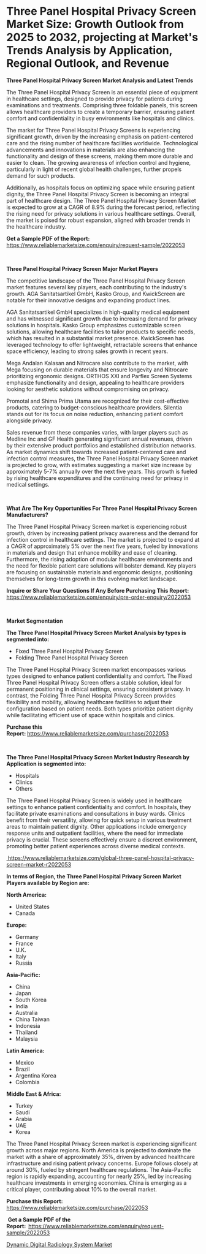 <p><h1>Three Panel Hospital Privacy Screen Market Size: Growth Outlook from 2025 to 2032, projecting at Market's Trends Analysis by Application, Regional Outlook, and Revenue</h1></p><p><strong>Three Panel Hospital Privacy Screen Market Analysis and Latest Trends</strong></p>
<p><p>The Three Panel Hospital Privacy Screen is an essential piece of equipment in healthcare settings, designed to provide privacy for patients during examinations and treatments. Comprising three foldable panels, this screen allows healthcare providers to create a temporary barrier, ensuring patient comfort and confidentiality in busy environments like hospitals and clinics.</p><p>The market for Three Panel Hospital Privacy Screens is experiencing significant growth, driven by the increasing emphasis on patient-centered care and the rising number of healthcare facilities worldwide. Technological advancements and innovations in materials are also enhancing the functionality and design of these screens, making them more durable and easier to clean. The growing awareness of infection control and hygiene, particularly in light of recent global health challenges, further propels demand for such products.</p><p>Additionally, as hospitals focus on optimizing space while ensuring patient dignity, the Three Panel Hospital Privacy Screen is becoming an integral part of healthcare design. The Three Panel Hospital Privacy Screen Market is expected to grow at a CAGR of 8.9% during the forecast period, reflecting the rising need for privacy solutions in various healthcare settings. Overall, the market is poised for robust expansion, aligned with broader trends in the healthcare industry.</p></p>
<p><strong>Get a Sample PDF of the Report:&nbsp;</strong> <a href="https://www.reliablemarketsize.com/enquiry/request-sample/2022053?utm_campaign=3553&utm_medium=2&utm_source=Github&utm_content=ia&utm_term=29032025&utm_id=three-panel-hospital-privacy-screen">https://www.reliablemarketsize.com/enquiry/request-sample/2022053</a></p>
<p>&nbsp;</p>
<p><strong>Three Panel Hospital Privacy Screen Major Market Players</strong></p>
<p><p>The competitive landscape of the Three Panel Hospital Privacy Screen market features several key players, each contributing to the industry's growth. AGA Sanitatsartikel GmbH, Kasko Group, and KwickScreen are notable for their innovative designs and expanding product lines.</p><p>AGA Sanitatsartikel GmbH specializes in high-quality medical equipment and has witnessed significant growth due to increasing demand for privacy solutions in hospitals. Kasko Group emphasizes customizable screen solutions, allowing healthcare facilities to tailor products to specific needs, which has resulted in a substantial market presence. KwickScreen has leveraged technology to offer lightweight, retractable screens that enhance space efficiency, leading to strong sales growth in recent years.</p><p>Mega Andalan Kalasan and Nitrocare also contribute to the market, with Mega focusing on durable materials that ensure longevity and Nitrocare prioritizing ergonomic designs. ORTHOS XXI and Parflex Screen Systems emphasize functionality and design, appealing to healthcare providers looking for aesthetic solutions without compromising on privacy.</p><p>Promotal and Shima Prima Utama are recognized for their cost-effective products, catering to budget-conscious healthcare providers. Silentia stands out for its focus on noise reduction, enhancing patient comfort alongside privacy.</p><p>Sales revenue from these companies varies, with larger players such as Medline Inc and GF Health generating significant annual revenues, driven by their extensive product portfolios and established distribution networks. As market dynamics shift towards increased patient-centered care and infection control measures, the Three Panel Hospital Privacy Screen market is projected to grow, with estimates suggesting a market size increase by approximately 5-7% annually over the next five years. This growth is fueled by rising healthcare expenditures and the continuing need for privacy in medical settings.</p></p>
<p>&nbsp;</p>
<p><strong>What Are The Key Opportunities For Three Panel Hospital Privacy Screen Manufacturers?</strong></p>
<p><p>The Three Panel Hospital Privacy Screen market is experiencing robust growth, driven by increasing patient privacy awareness and the demand for infection control in healthcare settings. The market is projected to expand at a CAGR of approximately 5% over the next five years, fueled by innovations in materials and design that enhance mobility and ease of cleaning. Furthermore, the rising adoption of modular healthcare environments and the need for flexible patient care solutions will bolster demand. Key players are focusing on sustainable materials and ergonomic designs, positioning themselves for long-term growth in this evolving market landscape.</p></p>
<p><strong>Inquire or Share Your Questions If Any Before Purchasing This Report:</strong> <a href="https://www.reliablemarketsize.com/enquiry/pre-order-enquiry/2022053?utm_campaign=3553&utm_medium=2&utm_source=Github&utm_content=ia&utm_term=29032025&utm_id=three-panel-hospital-privacy-screen">https://www.reliablemarketsize.com/enquiry/pre-order-enquiry/2022053</a></p>
<p>&nbsp;</p>
<p><strong>Market Segmentation</strong></p>
<p><strong>The Three Panel Hospital Privacy Screen Market Analysis by types is segmented into:</strong></p>
<p><ul><li>Fixed Three Panel Hospital Privacy Screen</li><li>Folding Three Panel Hospital Privacy Screen</li></ul></p>
<p><p>The Three Panel Hospital Privacy Screen market encompasses various types designed to enhance patient confidentiality and comfort. The Fixed Three Panel Hospital Privacy Screen offers a stable solution, ideal for permanent positioning in clinical settings, ensuring consistent privacy. In contrast, the Folding Three Panel Hospital Privacy Screen provides flexibility and mobility, allowing healthcare facilities to adjust their configuration based on patient needs. Both types prioritize patient dignity while facilitating efficient use of space within hospitals and clinics.</p></p>
<p><strong>Purchase this Report:&nbsp;</strong><a href="https://www.reliablemarketsize.com/purchase/2022053?utm_campaign=3553&utm_medium=2&utm_source=Github&utm_content=ia&utm_term=29032025&utm_id=three-panel-hospital-privacy-screen">https://www.reliablemarketsize.com/purchase/2022053</a></p>
<p>&nbsp;</p>
<p><strong>The Three Panel Hospital Privacy Screen Market Industry Research by Application is segmented into:</strong></p>
<p><ul><li>Hospitals</li><li>Clinics</li><li>Others</li></ul></p>
<p><p>The Three Panel Hospital Privacy Screen is widely used in healthcare settings to enhance patient confidentiality and comfort. In hospitals, they facilitate private examinations and consultations in busy wards. Clinics benefit from their versatility, allowing for quick setup in various treatment areas to maintain patient dignity. Other applications include emergency response units and outpatient facilities, where the need for immediate privacy is crucial. These screens effectively ensure a discreet environment, promoting better patient experiences across diverse medical contexts.</p></p>
<p><a href="https://www.reliablemarketsize.com/global-three-panel-hospital-privacy-screen-market-r2022053?utm_campaign=3553&utm_medium=2&utm_source=Github&utm_content=ia&utm_term=29032025&utm_id=three-panel-hospital-privacy-screen">&nbsp;https://www.reliablemarketsize.com/global-three-panel-hospital-privacy-screen-market-r2022053</a></p>
<p><strong>In terms of Region, the Three Panel Hospital Privacy Screen Market Players available by Region are:</strong></p>
<p>
    <p> <strong> North America: </strong>
        <ul>
            <li>United States</li>
            <li>Canada</li>
        </ul>
        </p> 
    <p> <strong> Europe: </strong>
        <ul>
            <li>Germany</li>
            <li>France</li>
            <li>U.K.</li>
            <li>Italy</li>
            <li>Russia</li>
        </ul>
        </p> 
    <p> <strong> Asia-Pacific: </strong>
        <ul>
            <li>China</li>
            <li>Japan</li>
            <li>South Korea</li>
            <li>India</li>
            <li>Australia</li>
            <li>China Taiwan</li>
            <li>Indonesia</li>
            <li>Thailand</li>
            <li>Malaysia</li>
        </ul>
        </p> 
    <p> <strong> Latin America: </strong>
        <ul>
            <li>Mexico</li>
            <li>Brazil</li>
            <li>Argentina Korea</li>
            <li>Colombia</li>
        </ul>
        </p> 
    <p> <strong> Middle East & Africa: </strong>
        <ul>
            <li>Turkey</li>
            <li>Saudi</li>
            <li>Arabia</li>
            <li>UAE</li>
            <li>Korea</li>
        </ul>
    </p>
    </p>
<p><p>The Three Panel Hospital Privacy Screen market is experiencing significant growth across major regions. North America is projected to dominate the market with a share of approximately 35%, driven by advanced healthcare infrastructure and rising patient privacy concerns. Europe follows closely at around 30%, fueled by stringent healthcare regulations. The Asia-Pacific region is rapidly expanding, accounting for nearly 25%, led by increasing healthcare investments in emerging economies. China is emerging as a critical player, contributing about 10% to the overall market.</p></p>
<p><strong>Purchase this Report: </strong><a href="https://www.reliablemarketsize.com/purchase/2022053?utm_campaign=3553&utm_medium=2&utm_source=Github&utm_content=ia&utm_term=29032025&utm_id=three-panel-hospital-privacy-screen">https://www.reliablemarketsize.com/purchase/2022053</a></p>
<p>&nbsp;<strong>Get a Sample PDF of the Report:&nbsp;&nbsp;</strong><a href="https://www.reliablemarketsize.com/enquiry/request-sample/2022053?utm_campaign=3553&utm_medium=2&utm_source=Github&utm_content=ia&utm_term=29032025&utm_id=three-panel-hospital-privacy-screen">https://www.reliablemarketsize.com/enquiry/request-sample/2022053</a></p>
<p><strong></strong></p>
<p><p><a href="https://github.com/dafertsuria/Market-Research-Report-List-1/blob/main/dynamic-digital-radiology-system-market.md?utm_campaign=3553&utm_medium=2&utm_source=Github&utm_content=ia&utm_term=29032025&utm_id=three-panel-hospital-privacy-screen">Dynamic Digital Radiology System Market</a></p></p>